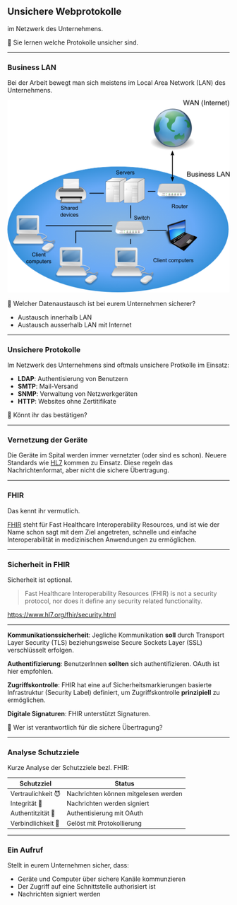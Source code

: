 ## Unsichere Webprotokolle

im Netzwerk des Unternehmens.

🎯  Sie lernen welche Protokolle unsicher sind.

---

### Business LAN

Bei der Arbeit bewegt man sich meistens im Local Area Network (LAN) des Unternehmens.

![](../wan-business-lan.png)


🤔 Welcher Datenaustausch ist bei eurem Unternehmen sicherer?
- Austausch innerhalb LAN
- Austausch ausserhalb LAN mit Internet

---

### Unsichere Protokolle

Im Netzwerk des Unternehmens sind oftmals unsichere Protkolle im Einsatz:

* **LDAP**: Authentisierung von Benutzern
* **SMTP**: Mail-Versand
* **SNMP**: Verwaltung von Netzwerkgeräten
* **HTTP**: Websites ohne Zertitifikate

🤔 Könnt ihr das bestätigen?

---

### Vernetzung der Geräte

Die Geräte im Spital werden immer vernetzter (oder sind es schon). Neuere Standards wie [HL7](https://www.hl7.ch/) kommen zu Einsatz. Diese regeln das Nachrichtenformat, aber nicht die sichere Übertragung.

---

### FHIR

Das kennt ihr vermutlich.

[FHIR](https://www.hl7.org/fhir/) steht für Fast Healthcare Interoperability Resources, und ist wie der Name schon sagt mit
dem Ziel angetreten, schnelle und einfache Interoperabilität in medizinischen Anwendungen zu
ermöglichen.

---

### Sicherheit in FHIR

Sicherheit ist optional.

> Fast Healthcare Interoperability Resources (FHIR) is not a security protocol, nor does it define any security related functionality.

<https://www.hl7.org/fhir/security.html>

---

**Kommunikationssicherheit**: Jegliche Kommunikation **soll** durch Transport Layer Security (TLS) beziehungsweise Secure Sockets Layer (SSL) verschlüsselt erfolgen.

**Authentifizierung**: BenutzerInnen **sollten** sich authentifizieren. OAuth ist hier empfohlen.

**Zugriffskontrolle**: FHIR hat eine auf Sicherheitsmarkierungen basierte Infrastruktur (Security Label) definiert, um Zugriffskontrolle **prinzipiell** zu ermöglichen. 

**Digitale Signaturen**: FHIR unterstützt Signaturen.

🤔 Wer ist verantwortlich für die sichere Übertragung?

---

### Analyse Schutzziele

Kurze Analyse der Schutzziele bezl. FHIR:

| Schutzziel         | Status                               |
| ------------------ | ------------------------------------ |
| Vertraulichkeit 😈 | Nachrichten können mitgelesen werden |
| Integrität 💎      | Nachrichten werden signiert          |
| Authentitzität 🙋‍ | Authentisierung mit OAuth            |
| Verbindlichkeit 📝 | Gelöst mit Protokollierung           |

---

### Ein Aufruf

Stellt in eurem Unternehmen sicher, dass:

* Geräte und Computer über sichere Kanäle kommunzieren
* Der Zugriff auf eine Schnittstelle authorisiert ist
* Nachrichten signiert werden